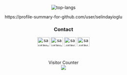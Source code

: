 <p align="center">
  <img src="https://i.hizliresim.com/gn58lw6.png" alt="top-langs" />
</p>

<div align="center">
https://profile-summary-for-github.com/user/selindayioglu
</div>

<h3 align="center">Contact</h3>
<p align="center">
<a href="mailto:slndayioglu@gmail.com" target="blank"><img align="center" src="https://cdn.jsdelivr.net/npm/simple-icons@3.0.1/icons/gmail.svg" alt="saurav-chamoli" height="30" width="40" /></a>
  <a href="https://www.linkedin.com/in/selin-dayioglu/" target="blank"><img align="center" src="https://cdn.jsdelivr.net/npm/simple-icons@3.0.1/icons/linkedin.svg" alt="saurav-chamoli" height="30" width="40" /></a>
<a href="https://codepen.io/selindayioglu" target="blank"><img align="center" src="https://cdn.jsdelivr.net/npm/simple-icons@3.0.1/icons/codepen.svg" alt="sauravchamoli17" height="30" width="40" /></a>
  <a href="https://stackoverflow.com/users/14768905" target="blank"><img align="center" src="https://cdn.jsdelivr.net/npm/simple-icons@3.0.1/icons/stackoverflow.svg" alt="sauravchamoli17" height="30" width="40" /></a>

</p>
<br />
<p align="center"> 
Visitor Counter<br />
  <img src="https://profile-counter.glitch.me/selindayioglu/count.svg" />
</p>
